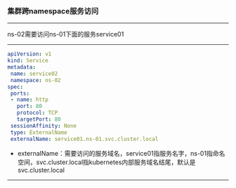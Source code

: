 ### 集群跨namespace服务访问

***

ns-02需要访问ns-01下面的服务service01

***
```yaml
apiVersion: v1
kind: Service
metadata:
 name: service02
 namespace: ns-02
spec:
 ports:
 - name: http
   port: 80
   protocol: TCP
   targetPort: 80
 sessionAffinity: None
 type: ExternalName
 externalName: service01.ns-01.svc.cluster.local
 ```

- externalName：需要访问的服务域名，service01指服务名字，ns-01指命名空间，svc.cluster.local指kubernetes内部服务域名结尾，默认是svc.cluster.local

***